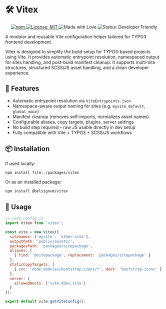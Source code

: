 # 🛠️ Vitex

<p align="center">
  <a href="https://www.npmjs.com/package/@belsignum/vitex">
    <img alt="npm" src="https://img.shields.io/npm/v/@belsignum/vitex?style=flat-square">
  </a>
  <a href="https://opensource.org/licenses/MIT">
    <img alt="License: MIT" src="https://img.shields.io/badge/license-MIT-green.svg?style=flat-square">
  </a>
  <img alt="Made with Love" src="https://img.shields.io/badge/Made%20with-%E2%9D%A4-red?style=flat-square">
  <img alt="Status: Developer Friendly" src="https://img.shields.io/badge/status-developer--friendly-blue?style=flat-square">
</p>

A modular and reusable Vite configuration helper tailored for TYPO3 frontend development.

Vitex is designed to simplify the build setup for TYPO3-based projects using Vite. It provides automatic entrypoint resolution, namespaced output for sites handling, and post-build manifest cleanup. It supports multi-site structures, structured SCSS/JS asset handling, and a clean developer experience.

## 🚀 Features

- Automatic entrypoint resolution via `ViteEntrypoints.json`
- Namespace-aware output naming for sites (e.g. `mysite_default`, `global_main`)
- Manifest cleanup (removes self-imports, normalizes asset names)
- Configurable aliases, copy targets, plugins, server settings
- No build step required – raw JS usable directly in dev setup
- Fully compatible with Vite + TYPO3 + SCSS/JS workflows

## 📦 Installation

If used locally:

```bash
npm install file:./packages/vitex
```
Or as an installed package:

```bash
npm install @belsignum/vitex
```

## 🧩 Usage
```JavaScript
// vite.config.js
import Vitex from 'vitex';

const vite = new Vitex({
  sitenames: ['mysite', 'other-site'],
  outputPath: 'public/assets/',
  packagesPath: 'packages/sitepackage',
  aliases: [
    { find: '@sitepackage', replacement: 'packages/sitepackage' }
  ],
  staticCopyTargets: [
    { src: 'node_modules/bootstrap-icons/*', dest: 'bootstrap-icons' }
  ],
  server: {
    allowedHosts: ['vite.ddev.site']
  }
});

export default vite.getViteConfig();
```
